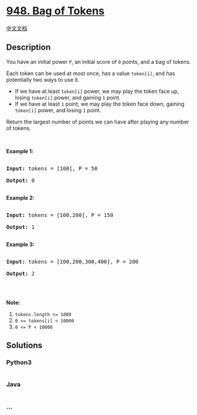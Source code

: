 # [948. Bag of Tokens](https://leetcode.com/problems/bag-of-tokens)

[中文文档](/solution/0900-0999/0948.Bag%20of%20Tokens/README.md)

## Description

<p>You have an initial power <code>P</code>, an initial score of <code>0</code> points, and a bag of tokens.</p>

<p>Each token can be used at most once, has a value <code>token[i]</code>, and has potentially two ways to use it.</p>

<ul>
    <li>If we have at least <code>token[i]</code> power, we may play the token face up, losing <code>token[i]</code> power, and gaining <code>1</code> point.</li>
    <li>If we have at least <code>1</code> point, we may play the token face down, gaining <code>token[i]</code> power, and losing <code>1</code> point.</li>
</ul>

<p>Return the largest number of points we can have after playing any number of tokens.</p>

<p>&nbsp;</p>

<ol>

</ol>

<div>

<p><strong>Example 1:</strong></p>

<pre>

<strong>Input: </strong>tokens = <span id="example-input-1-1">[100]</span>, P = <span id="example-input-1-2">50</span>

<strong>Output: </strong><span id="example-output-1">0</span>

</pre>

<div>

<p><strong>Example 2:</strong></p>

<pre>

<strong>Input: </strong>tokens = <span id="example-input-2-1">[100,200]</span>, P = <span id="example-input-2-2">150</span>

<strong>Output: </strong><span id="example-output-2">1</span>

</pre>

<div>

<p><strong>Example 3:</strong></p>

<pre>

<strong>Input: </strong>tokens = <span id="example-input-3-1">[100,200,300,400]</span>, P = <span id="example-input-3-2">200</span>

<strong>Output: </strong><span id="example-output-3">2</span>

</pre>

<p>&nbsp;</p>

<p><strong>Note:</strong></p>

<ol>
    <li><code>tokens.length &lt;= 1000</code></li>
    <li><code>0 &lt;= tokens[i] &lt; 10000</code></li>
    <li><code>0 &lt;= P &lt; 10000</code></li>
</ol>

</div>

</div>

</div>

## Solutions

<!-- tabs:start -->

### **Python3**

```python

```

### **Java**

```java

```

### **...**

```

```

<!-- tabs:end -->
